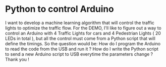 
# Python to control Arduino

I want to develop a machine learning algorithm that will control the traffic lights to optimize the traffic flow. For the DEMO, I'll like to figure out a way to control an Arduino with 4 Traffic Lights for cars and 4 Pedestrian Lights ( 20 LEDs in total ), but all the control must come from a Python script that will define the timings.
So the question would be:
How do I program the Arduino to read the code from the USB and run it ?
How do I write the Python script to send a new Arduino script to USB everytime the parameters change ?
Thank you !

        
